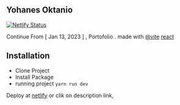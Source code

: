 ## Yohanes Oktanio

[![Netlify Status](https://api.netlify.com/api/v1/badges/281342fb-f25f-4b9e-aadf-2b51617542fa/deploy-status)](https://app.netlify.com/sites/yohanesoktanio/deploys)

Continue From [ Jan 13, 2023 ] , Portofolio . made with [@vite](https://github.com/vitejs/vite-plugin-react/blob/main/packages/plugin-react/README.md) [react](https://react.dev/)

## Installation

-   Clone Project
-   Install Package
-   running project `yarn run dev`

Deploy at [netlify](https://yohanesoktanio.netlify.app/) or clik on description link,
